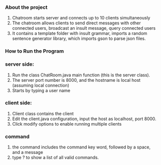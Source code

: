 ### About the project ###
1. Chatroom starts server and connects up to 10 clients simultaneously
2. The chatroom allows clients to send direct messages with other connected users, broadcast an insult message, query connected users
3. It contains a template folder with insult grammar, imports a random sentence generator library, which imports gson to parse json files.
### How to Run the Program ###
### server side: ###
1. Run the class ChatRoom.java main function (this is the server class).
2. The server port number is 8000, and the hostname is local host (assuming local connection)
3. Starts by typing a user name
### client side: ###
1. Client class contains the client
2. Edit the client.java configuration, input the host as localhost, port 8000.
3. Click modify options to enable running multiple clients
### command ###
1. the command includes the command key word, followed by a space, and a message
2. type ? to show a list of all valid commands.
